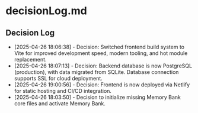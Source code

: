 # decisionLog.md

## Decision Log

- [2025-04-26 18:06:38] - Decision: Switched frontend build system to Vite for improved development speed, modern tooling, and hot module replacement.
- [2025-04-26 18:07:13] - Decision: Backend database is now PostgreSQL (production), with data migrated from SQLite. Database connection supports SSL for cloud deployment.
- [2025-04-26 19:00:56] - Decision: Frontend is now deployed via Netlify for static hosting and CI/CD integration.
- [2025-04-26 18:03:50] - Decision to initialize missing Memory Bank core files and activate Memory Bank.
